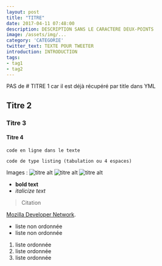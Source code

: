 ```yaml
---
layout: post
title: "TITRE"
date: 2017-04-11 07:48:00
description: DESCRIPTION SANS LE CARACTERE DEUX-POINTS
image: /assets/img/...
category: 'CATEGORIE'
twitter_text: TEXTE POUR TWEETER
introduction: INTRODUCTION
tags:
- tag1
- tag2
---
```


PAS de # TITRE 1 car il est déjà récupéré par title dans YML
## Titre 2
### Titre 3
#### Titre 4

`code en ligne dans le texte`

    code de type listing (tabulation ou 4 espaces)

Images : 
![titre alt](https://placehold.it/800x400 "Large example image")
![titre alt](https://placehold.it/400x200 "Medium example image")
![titre alt](https://placehold.it/200x200 "Small example image")
    

- **bold text**
- *italicize text*
> Citation

[Mozilla Developer Network](https://developer.mozilla.org/en-US/docs/Web/HTML/Element).

* liste non ordonnée
* liste non ordonnée

1. liste ordonnée
2. liste ordonnée
3. liste ordonnée



